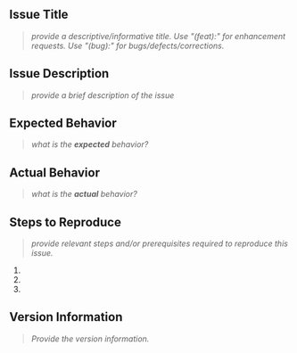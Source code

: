 ## Issue Title

> *provide a descriptive/informative title. Use "(feat):" for enhancement requests. Use "(bug):" for bugs/defects/corrections.*



## Issue Description
> *provide a brief description of the issue*

## Expected Behavior
> *what is the **expected** behavior?*

## Actual Behavior
> *what is the **actual** behavior?*

## Steps to Reproduce 
> *provide relevant steps and/or prerequisites required to reproduce this issue.*

1.
2.
3.


## Version Information
> *Provide the version information.*